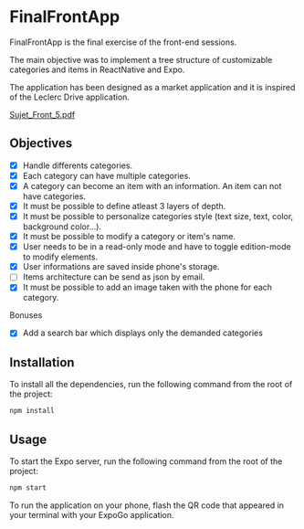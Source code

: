 # FinalFrontApp

FinalFrontApp is the final exercise of the front-end sessions.

The main objective was to implement a tree structure of customizable categories and items in ReactNative and Expo.

The application has been designed as a market application and it is inspired of the Leclerc Drive application.

[Sujet_Front_5.pdf](https://github.com/Guillaume-Vacelet/AI-Entrepreneurship/files/6255037/Sujet_Front_5.pdf)

## Objectives

- [x] Handle differents categories.
- [x] Each category can have multiple categories.
- [x] A category can become an item with an information. An item can not have categories.
- [x] It must be possible to define atleast 3 layers of depth.
- [x] It must be possible to personalize categories style (text size, text, color, background color...).
- [x] It must be possible to modify a category or item's name.
- [x] User needs to be in a read-only mode and have to toggle edition-mode to modify elements.
- [x] User informations are saved inside phone's storage.
- [ ] Items architecture can be send as json by email.
- [x] It must be possible to add an image taken with the phone for each category.

Bonuses

- [x] Add a search bar which displays only the demanded categories

## Installation


To install all the dependencies, run the following command from the root of the project:

```bash
npm install
```

## Usage

To start the Expo server, run the following command from the root of the project:

```bash
npm start
```

To run the application on your phone, flash the QR code that appeared in your terminal with your ExpoGo application.
